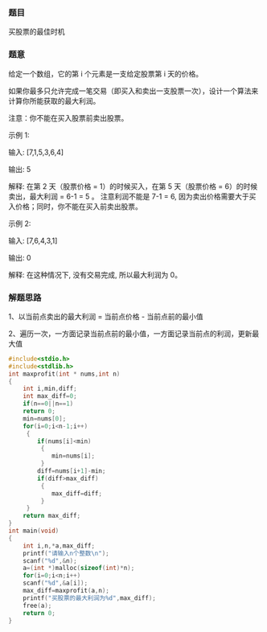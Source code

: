 ### 题目
买股票的最佳时机

### 题意
给定一个数组，它的第 i 个元素是一支给定股票第 i 天的价格。

如果你最多只允许完成一笔交易（即买入和卖出一支股票一次），设计一个算法来计算你所能获取的最大利润。

注意：你不能在买入股票前卖出股票。

示例 1:

输入: [7,1,5,3,6,4]

输出: 5

解释: 在第 2 天（股票价格 = 1）的时候买入，在第 5 天（股票价格 = 6）的时候卖出，最大利润 = 6-1 = 5 。
     注意利润不能是 7-1 = 6, 因为卖出价格需要大于买入价格；同时，你不能在买入前卖出股票。
     
示例 2:

输入: [7,6,4,3,1]

输出: 0

解释: 在这种情况下, 没有交易完成, 所以最大利润为 0。

### 解题思路
1、以当前点卖出的最大利润 = 当前点价格 - 当前点前的最小值

2、遍历一次，一方面记录当前点前的最小值，一方面记录当前点的利润，更新最大值
~~~ c
#include<stdio.h>
#include<stdlib.h>
int maxprofit(int * nums,int n)
{
	int i,min,diff;
	int max_diff=0;
	if(n==0||n==1)
	return 0;
	min=nums[0];
	for(i=0;i<n-1;i++)
	 {
		if(nums[i]<min)
		 {
			min=nums[i];
		 }
		diff=nums[i+1]-min;
		if(diff>max_diff)
		 {
			max_diff=diff;
		 }
	 }
	return max_diff;
}
int main(void)
{
	int i,n,*a,max_diff;
	printf("请输入n个整数\n");
	scanf("%d",&n);
	a=(int *)malloc(sizeof(int)*n);
	for(i=0;i<n;i++)
	scanf("%d",&a[i]);
	max_diff=maxprofit(a,n);
	printf("买股票的最大利润为%d",max_diff);
	free(a);
	return 0;
}
~~~

